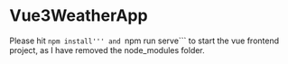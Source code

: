 # Vue3WeatherApp

Please hit ```npm install''' and ```npm run serve``` to start the vue frontend project, as I have removed the node_modules folder.
